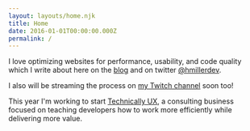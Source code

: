 ```yaml
---
layout: layouts/home.njk
title: Home
date: 2016-01-01T00:00:00.000Z
permalink: /
---
```


I love optimizing websites for performance, usability, and code quality which I write about here on the [blog](/blog) and on twitter [@hmillerdev](https://twitter.com/hmillerdev). 
 
I also will be streaming the process on [my Twitch channel](https://www.twitch.tv/hmillerdev/) soon too!

This year I'm working to start [Technically UX](/technically-ux), a consulting business focused on teaching developers how to work more efficiently while delivering more value.

